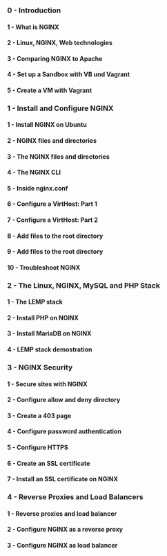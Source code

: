 ### 0 - Introduction
#### 1 - What is NGINX
#### 2 - Linux, NGINX, Web technologies
#### 3 - Comparing NGINX to Apache
#### 4 - Set up a Sandbox with VB und Vagrant
#### 5 - Create a VM with Vagrant

### 1 - Install and Configure NGINX
#### 1 - Install NGINX on Ubuntu
#### 2 - NGINX files and directories
#### 3 - The NGINX files and directories
#### 4 - The NGINX CLI
#### 5 - Inside nginx.conf
#### 6 - Configure a VirtHost: Part 1
#### 7 - Configure a VirtHost: Part 2
#### 8 - Add files to the root directory
#### 9 - Add files to the root directory
#### 10 - Troubleshoot NGINX

### 2 - The Linux, NGINX, MySQL and PHP Stack
#### 1 - The LEMP stack
#### 2 - Install PHP on NGINX
#### 3 - Install MariaDB on NGINX
#### 4 - LEMP stack demostration
### 3 - NGINX Security
#### 1 - Secure sites with NGINX
#### 2 - Configure allow and deny directory
#### 3 - Create a 403 page
#### 4 - Configure password authentication
#### 5 - Configure HTTPS
#### 6 - Create an SSL certificate
#### 7 - Install an SSL certificate on NGINX

### 4 - Reverse Proxies and Load Balancers
#### 1 - Reverse proxies and load balancer
#### 2 - Configure NGINX as a reverse proxy
#### 3 - Configure NGINX as load balancer